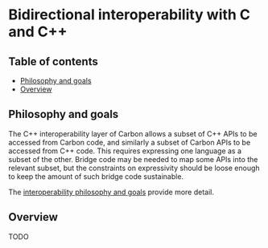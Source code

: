 # Bidirectional interoperability with C and C++

<!--
Part of the Carbon Language project, under the Apache License v2.0 with LLVM
Exceptions. See /LICENSE for license information.
SPDX-License-Identifier: Apache-2.0 WITH LLVM-exception
-->

<!-- toc -->

## Table of contents

-   [Philosophy and goals](#philosophy-and-goals)
-   [Overview](#overview)

<!-- tocstop -->

## Philosophy and goals

The C++ interoperability layer of Carbon allows a subset of C++ APIs to be
accessed from Carbon code, and similarly a subset of Carbon APIs to be accessed
from C++ code. This requires expressing one language as a subset of the other.
Bridge code may be needed to map some APIs into the relevant subset, but the
constraints on expressivity should be loose enough to keep the amount of such
bridge code sustainable.

The [interoperability philosophy and goals](philosophy_and_goals.md) provide
more detail.

## Overview

TODO
